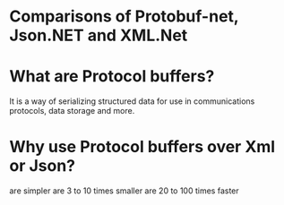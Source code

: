 Comparisons of Protobuf-net, Json.NET and XML.Net
==================================================

What are Protocol buffers?
======================
It is a way of serializing structured data for use in communications protocols, data storage and more.

Why use Protocol buffers over Xml or Json?
==========================================
are simpler
are 3 to 10 times smaller
are 20 to 100 times faster


